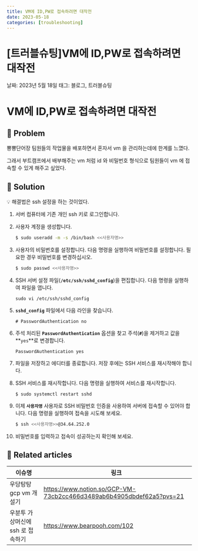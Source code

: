 ```yaml
---
title: VM에 ID,PW로 접속하려면 대작전
date: 2023-05-18
categories: [troubleshooting]
---
```


# [트러블슈팅]VM에 ID,PW로 접속하려면 대작전

날짜: 2023년 5월 18일
태그: 블로그, 트러블슈팅

# VM에 ID,PW로 접속하려면 대작전

## 🤔 Problem

뿅뿅단어장 팀원들의 작업물을 배포하면서 혼자서 vm 을 관리하는데에 한계를 느꼈다.

그래서 부트캠프에서 배부해주는 vm 처럼 id 와 비밀번호 형식으로 팀원들이 vm 에 접속할 수 있게 해주고 싶었다.

## 🌱 Solution

<aside>
💡 해결법은 ssh 설정을 하는 것이었다.

</aside>

1. 서버 컴퓨터에 기존 개인 ssh 키로 로그인합니다.
2. 사용자 계정을 생성합니다.

   ```bash
   $ sudo useradd -m -s /bin/bash <<사용자명>>
   ```

3. 사용자의 비밀번호를 설정합니다. 다음 명령을 실행하여 비밀번호를 설정합니다. 필요한 경우 비밀번호를 변경하십시오.

   ```bash
   $ sudo passwd <<사용자명>>
   ```

4. SSH 서버 설정 파일(**`/etc/ssh/sshd_config`**)을 편집합니다. 다음 명령을 실행하여 파일을 엽니다.

   ```
   sudo vi /etc/ssh/sshd_config
   ```

5. **`sshd_config`** 파일에서 다음 라인을 찾습니다.

   ```
   # PasswordAuthentication no
   ```

6. 주석 처리된 **`PasswordAuthentication`** 옵션을 찾고 주석(**`#`**)을 제거하고 값을 **`yes`**로 변경합니다.

   ```
   PasswordAuthentication yes
   ```

7. 파일을 저장하고 에디터를 종료합니다. 저장 후에는 SSH 서비스를 재시작해야 합니다.
8. SSH 서비스를 재시작합니다. 다음 명령을 실행하여 서비스를 재시작합니다.

   ```
   $ sudo systemctl restart sshd
   ```

9. 이제 **`사용자명`** 사용자로 SSH 비밀번호 인증을 사용하여 서버에 접속할 수 있어야 합니다. 다음 명령을 실행하여 접속을 시도해 보세요.

   ```bash
   $ ssh <<사용자명>>@34.64.252.0
   ```

10. 비밀번호를 입력하고 접속이 성공하는지 확인해 보세요.

## 📎 Related articles

| 이슈명                            | 링크                                                                 |
| --------------------------------- | -------------------------------------------------------------------- |
| 우당탕탕 gcp vm 개설기            | https://www.notion.so/GCP-VM-73cb2cc466d3489ab6b4905dbdef62a5?pvs=21 |
| 우분투 가상머신에 ssh 로 접속하기 | https://www.bearpooh.com/102                                         |
